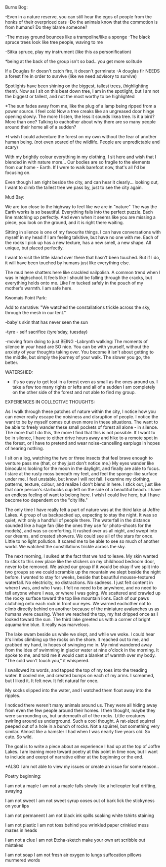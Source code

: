 
Burns Bog:

-Even in a nature reserve, you can still hear the egos of people from the honks of their overpriced cars
-Do the animals know that the commotion is from humans? Do they blame someone?

-The mossy ground bounces like a trampoline/like a sponge
-The black spruce trees look like tree people, waving to me

-Sitka spruce, play my instrument (like this as personification) 

*being at the back of the group isn't so bad.. you get more solitude

If a Douglas fir doesn't catch fire, it doesn't germinate 
-A douglas fir NEEDS a forest fire in order to survive 
(like we need advisory to survive) 

Spotlights have been shining on the biggest, tallest trees, (highlighting them). Now as I sit on this beat down tree, I am in the spotlight, but I am not the biggest or tallest, and not the most worthy to be highlighted

*The sun fades away from me, like the plug of a lamp being ripped from a power source. I feel cold
Now a tree creaks like an ungreased door hinge opening slowly. The more I listen, the less it sounds likea tree. Is it a bird? More than one? Talking to eachother about why there are so many people around their home all of a sudden?

*I wish I could adventure the forest on my own without the fear of another human being. (not even scared of the wildlife. People are unpredictable and scary) 

With my brightly colour everything in my clothing, I sit here and wish that I blended in with nature more...
Our bodies are so fragile to the elements from our home - Earth. If I were to walk barefoot now, that's all I'd be focusing on. 

Even though I am right beside the city, and can hear it clearly... looking out, I want to climb the tallest tree we pass by, just to see the city again. 


Mud Bay:

We are too close to the highway to feel like we are in "nature" 
The way the Earth works is so beautiful. Everything falls into the perfect puzzle. Each line matching up perfectly. And even when it seems like you are missing a piece, you look on the ground, and it is right there waiting.

Sitting in silence is one of my favourite things. I can have conversations with myself in my head if I am feeling talkitive, but have no one with me. 
Each of the rocks I pick up has a new texture, has a new smell, a new shape. All unique, but placed perfectly. 

I want to visit the little island over there that hasn't been touched. But if I do, it will have been touched by humans just like everything else. 

The mud here shatters here like crackled nailpolish. A common trend when I was in highschool. It feels like I should be falling through the cracks, but everything holds onto me. Like I'm tucked safely in the pouch of my mother's warmth. I am safe here. 


Kwomais Point Park: 

Add to narrative: "We watched the constallations trickle across the sky, through the mesh in our tent."

-baby's skin that has never seen the sun

-tyre - self sacrifice (tyre'sday, tuesday) 

-moving from doing to just BEING
-Labrynth walking: The moments of silence in your head are SO nice. You can be with yourself, without the anxiety of your thoughts taking over. You become it isn't about getting to the middle, but simply the journey of your walk. The slower you go, the better. 

WATERSHED:

- It's so easy to get lost in a forest even as small as the ones around us. I take a few too many rights or lefts and all of a sudden I am completely on the other side of the forest and not able to find my group. 


EXPERIENCES IN COLLECTIVE THOUGHTS: 

As I walk through these patches of nature within the city, I notice how you can never really escape the noisiness and disruption of people. I notice the want to be by myself comes out even more in these situations. The want to be able to freely wander these small pockets of forest all alone - in silence. The more that I do this, the more I find that this is not possible. If I want to be in silence, I have to either drive hours away and hike to a remote spot in the forest, or I have to pretend and wear noise-cancelling earplugs in hopes of hearing nothing. 

I sit on a log, watching the two or three insects that feel brave enough to venture pass me (that, or they just don't notice me.) My eyes wander like binoculars looking for the moon in the daylight, and finally are able to focus. I stare at the rusty moss beneath my feet, and feel the sponge-like surface under me. I feel unstable, but know I will not fall. I examine my clothing, patterns, texture, colour, and realize I don't blend in here. I stick out, just like that care person's starbucks cup left on the side of a beautiful beach. I have an endless feeling of want to belong here. I wish I could live here, but I have become too dependent on the "city life." 

The only time I have really felt a part of nature was at the third lake at Joffre Lakes. A group of us backpacked up, expecting to stay the night. It was so quiet, with only a handfull of people there. The waterfall in the distance sounded like a huge fan (like the ones they use for photo-shoots for the models), and was so comforting. It rushed over us all night, and swept into our dreams, and created showers. We could see all of the stars for once. Little to no light pollution. It scared me to be able to see so much of another world. We watched the constillations trickle across the sky. 

The next morning, I sulked at the fact that we had to leave. My skin wanted to stick to this new place like the stickers on my childhood bedroom door, never to be removed. We asked our group if it would be okay if we split into two groups so we could scramble up the mountain we slept beside the night before. I wanted to stay for weeks, beside that beautiful mousse-textured waterfall. No electricity, no distractions. No sadness. I just felt content in where I was, and who I was. I felt no need to be anywhere, and no need to tell anyone where I was, or where I was going. We scattered and crawled up the rocky surface toward the top like mountain lions. Each of our paws clutching onto each rock in front our eyes. We warned eachother not to climb directly behind on another because of the miniature avalanches us as humans were causing. When we reached the top, my hat dripped once as I looked toward the sun. The third lake greeted us with a corner of bright aquamarine blue. It really was marvelous. 

The lake swam beside us while we slept, and while we woke. I could hear it's limbs climbing up the rocks on the shore. It reached out to me, and grabbed my hand, in hopes of swinging me in. My mind wandered away from the idea of swimming in glacier water at nine o'clock in the morning. It spoke to me, and told me it would cast a blanket of warmth over my body. 
"The cold won't touch you," it whispered. 

I swallowed its words, and tapped the top of my toes into the treading water. It cooled me, and created bumps on each of my arms. I screamed, but I liked it. It felt new. It felt natural for once. 

My socks slipped into the water, and I watched them float away into the ripples. 

I noticed there weren't many animals around us. They were all hiding away from even the few people around their homes. I then thought, maybe they were surrounding us, but underneath all of the rocks. Little creatures swirling around us underground. Such a cool thought. A rat-sized squirrel peeped out of a hole in a bunch of rocks. Not a squirrel, but something very similar. Almost like a hamster I had when I was nearly five years old. So cute. So wild.


The goal is to write a piece about an experience I had up at the top of Joffre Lakes. I am leaning more toward poetry at this point in time now, but I want to include and exerpt of narrative either at the beginning or the end. 

*ALSO I am not able to view my issues or create an issue for some reason.. 


Poetry beginning:

I am not a maple 
I am not 
a maple
falls slowly 
like a helicopter leaf 
drifting, swaying 

I am not sweet 
I am not 
sweet syrup 
ooses out of bark
lick
the stickyness on your lips 

I am not permanent 
I am not 
black ink 
spills soaking 
white tshirts
staining  

I am not plastic 
I am not 
toss behind you
wrinkled paper 
crinkled mess 
mazes in heads 

I am not a clue 
I am not 
Etcha-sketch 
make your own art 
scribble 
out mistakes 

I am not soap
I am not 
fresh air 
oxygen to lungs
suffocation 
pillows murmered words
